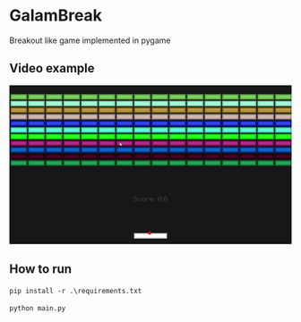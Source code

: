 # GalamBreak
Breakout like game implemented in pygame

## Video example
![Watch the video](https://raw.githubusercontent.com/jacobggman/GalamBreak/refs/heads/master/assets/example.gif)


## How to run

`pip install -r .\requirements.txt`

`python main.py`
